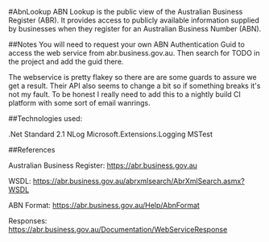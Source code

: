 ﻿
#AbnLookup
ABN Lookup is the public view of the Australian Business Register (ABR). 
It provides access to publicly available information supplied by 
businesses when they register for an Australian Business Number (ABN).

##Notes
You will need to request your own ABN Authentication Guid to access the web service from abr.business.gov.au.
Then search for TODO in the project and add the guid there.

The webservice is pretty flakey so there are are some guards to assure we get a result. 
Their API also seems to change a bit so if something breaks it's not my fault. To be honest 
I really need to add this to a nightly build CI platform with some sort of email wanrings. 

##Technologies used:

.Net Standard 2.1
NLog
Microsoft.Extensions.Logging
MSTest

##References

Australian Business Register: https://abr.business.gov.au

WSDL: https://abr.business.gov.au/abrxmlsearch/AbrXmlSearch.asmx?WSDL

ABN Format: https://abr.business.gov.au/Help/AbnFormat

Responses: https://abr.business.gov.au/Documentation/WebServiceResponse
